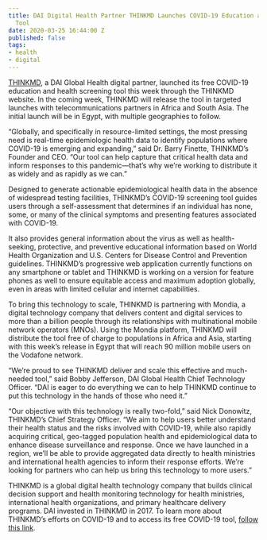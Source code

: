 ```yaml
---
title: DAI Digital Health Partner THINKMD Launches COVID-19 Education and Screening
  Tool
date: 2020-03-25 16:44:00 Z
published: false
tags:
- health
- digital
---
```


[THINKMD](https://thinkmd.org/), a DAI Global Health digital partner, launched its free COVID-19 education and health screening tool this week through the THINKMD website. In the coming week, THINKMD will release the tool in targeted launches with telecommunications partners in Africa and South Asia. The initial launch will be in Egypt, with multiple geographies to follow.

“Globally, and specifically in resource-limited settings, the most pressing need is real-time epidemiologic health data to identify populations where COVID-19 is emerging and expanding,” said Dr. Barry Finette, THINKMD’s Founder and CEO. “Our tool can help capture that critical health data and inform responses to this pandemic—that’s why we’re working to distribute it as widely and as rapidly as we can.” 

Designed to generate actionable epidemiological health data in the absence of widespread testing facilities, THINKMD’s COVID-19 screening tool guides users through a self-assessment that determines if an individual has none, some, or many of the clinical symptoms and presenting features associated with COVID-19. 

It also provides general information about the virus as well as health-seeking, protective, and preventive educational information based on World Health Organization and U.S. Centers for Disease Control and Prevention guidelines. THINKMD’s progressive web application currently functions on any smartphone or tablet and THINKMD is working on a version for feature phones as well to ensure equitable access and maximum adoption globally, even in areas with limited cellular and internet capabilities. 

To bring this technology to scale, THINKMD is partnering with Mondia, a digital technology company that delivers content and digital services to more than a billion people through its relationships with multinational mobile network operators (MNOs). Using the Mondia platform, THINKMD will distribute the tool free of charge to populations in Africa and Asia, starting with this week’s release in Egypt that will reach 90 million mobile users on the Vodafone network. 

“We’re proud to see THINKMD deliver and scale this effective and much-needed tool,” said Bobby Jefferson, DAI Global Health Chief Technology Officer. “DAI is eager to do everything we can to help THINKMD continue to put this technology in the hands of those who need it.”

“Our objective with this technology is really two-fold,” said Nick Donowitz, THINKMD’s Chief Strategy Officer. “We aim to help users better understand their health status and the risks involved with COVID-19, while also rapidly acquiring critical, geo-tagged population health and epidemiological data to enhance disease surveillance and response. Once we have launched in a region, we’ll be able to provide aggregated data directly to health ministries and international health agencies to inform their response efforts. We’re looking for partners who can help us bring this technology to more users.”

THINKMD is a global digital health technology company that builds clinical decision support and health monitoring technology for health ministries, international health organizations, and primary healthcare delivery programs. DAI invested in THINKMD in 2017. 
To learn more about THINKMD’s efforts on COVID-19 and to access its free COVID-19 tool, [follow this link](https://thinkmd.org/covid-19/).